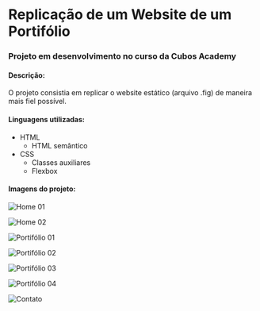 # Replicação de um Website de um Portifólio

### Projeto em desenvolvimento no curso da Cubos Academy

#### Descrição:
O projeto consistia em replicar o website estático (arquivo .fig) de maneira mais fiel possível.

#### Linguagens utilizadas:
- HTML
  - HTML semântico
- CSS
  - Classes auxiliares
  - Flexbox

#### Imagens do projeto:

![Home 01](https://user-images.githubusercontent.com/104035447/185762818-3cff010d-836e-4fe9-bdd6-fe0100f60112.png)

![Home 02](https://user-images.githubusercontent.com/104035447/185762872-9d1fe9f7-9ae4-459f-aedc-1c42056ce40f.png)

![Portifólio 01](https://user-images.githubusercontent.com/104035447/185762914-948f0474-8edc-42cd-bd88-89a28356a457.png)

![Portifólio 02](https://user-images.githubusercontent.com/104035447/185762940-a8594800-c3be-4e01-adc6-567a045a98a0.png)

![Portifólio 03](https://user-images.githubusercontent.com/104035447/185762950-452a4866-2822-4886-a1d8-f30f4fc24ef2.png)

![Portifólio 04](https://user-images.githubusercontent.com/104035447/185762952-4cb94407-1ad7-47ab-879d-6c787a5e408b.png)

![Contato](https://user-images.githubusercontent.com/104035447/185762959-e5380e07-3cff-46fd-8d34-cf642edce62e.png)
